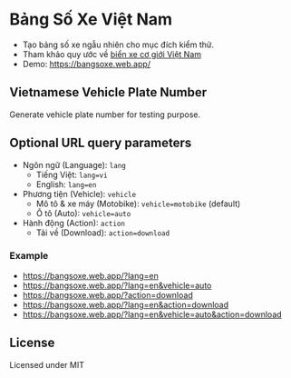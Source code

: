# Bảng Số Xe Việt Nam
- Tạo bảng số xe ngẫu nhiên cho mục đích kiểm thử.
- Tham khảo quy ước về [biển xe cơ giới Việt Nam](https://vi.wikipedia.org/wiki/Bi%E1%BB%83n_xe_c%C6%A1_gi%E1%BB%9Bi_Vi%E1%BB%87t_Nam)
- Demo: https://bangsoxe.web.app/

## Vietnamese Vehicle Plate Number
Generate vehicle plate number for testing purpose.

## Optional URL query parameters
- Ngôn ngữ (Language): `lang`
  - Tiếng Việt: `lang=vi`
  - English: `lang=en`
- Phương tiện (Vehicle): `vehicle`
  - Mô tô & xe máy (Motobike): `vehicle=motobike` (default)
  - Ô tô (Auto): `vehicle=auto`
- Hành động (Action): `action`
  - Tải về (Download): `action=download`

### Example
- https://bangsoxe.web.app/?lang=en
- https://bangsoxe.web.app/?lang=en&vehicle=auto
- https://bangsoxe.web.app/?action=download
- https://bangsoxe.web.app/?lang=en&action=download
- https://bangsoxe.web.app/?lang=en&vehicle=auto&action=download

## License
Licensed under MIT
